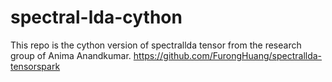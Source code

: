 # spectral-lda-cython
This repo is the cython version of spectrallda tensor from the research group of Anima Anandkumar. https://github.com/FurongHuang/spectrallda-tensorspark

